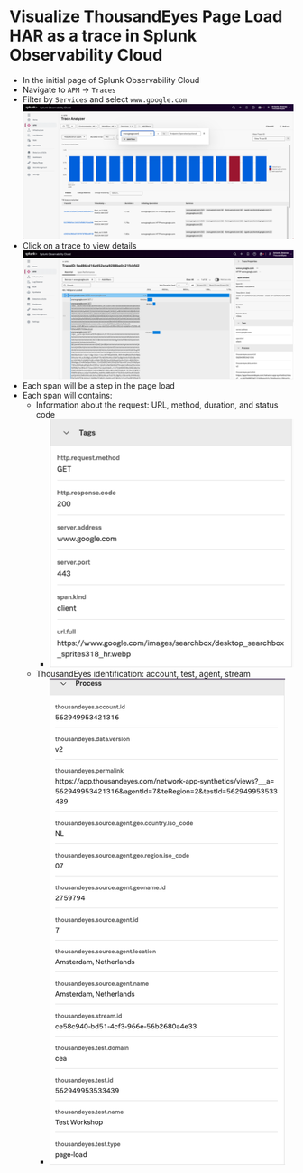 # Visualize ThousandEyes Page Load HAR as a trace in Splunk Observability Cloud 

- In the initial page of Splunk Observability Cloud
- Navigate to `APM` -> `Traces`
- Filter by `Services` and select `www.google.com`
![Search traces](../img/splunk_observability/searchTraces.png)
- Click on a trace to view details
![Trace details](../img/splunk_observability/traceDetails.png)
- Each span will be a step in the page load
- Each span will contains:
    - Information about the request: URL, method, duration, and status code
        - ![span request details](../img/splunk_observability/span_request_details.png)
    - ThousandEyes identification: account, test, agent, stream
        - ![span thousandeyes details](../img/splunk_observability/span_thousandeyes_details.png)